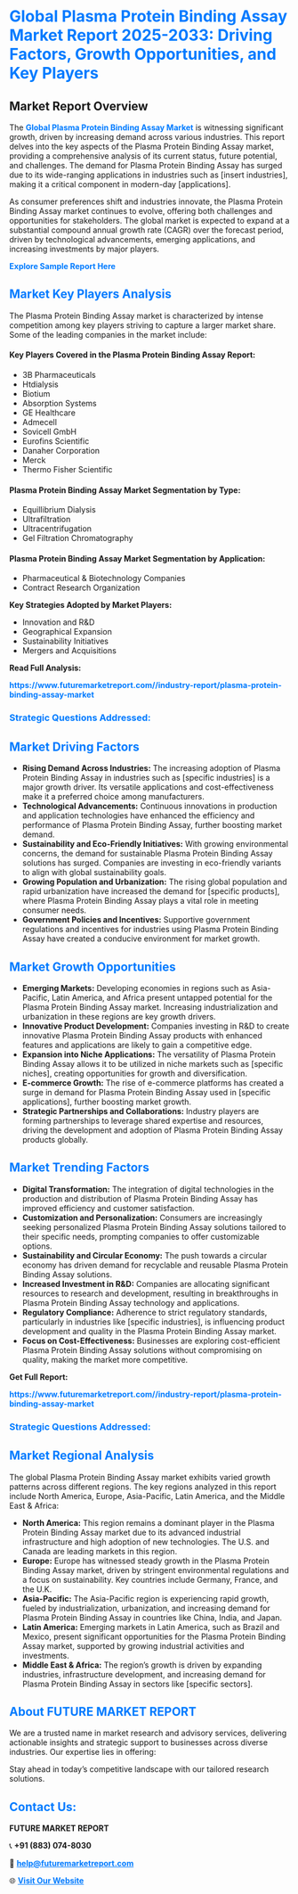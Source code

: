 <h1 style="color: #007BFF;">Global Plasma Protein Binding Assay Market Report 2025-2033: Driving Factors, Growth Opportunities, and Key Players</h1>

<section id="overview">
<h2>Market Report Overview</h2>
<p>The <a href="https://www.futuremarketreport.com//industry-report/plasma-protein-binding-assay-market" style="color: #007BFF; text-decoration: none;"><strong>Global Plasma Protein Binding Assay Market</strong></a> is witnessing significant growth, driven by increasing demand across various industries. This report delves into the key aspects of the Plasma Protein Binding Assay market, providing a comprehensive analysis of its current status, future potential, and challenges. The demand for Plasma Protein Binding Assay has surged due to its wide-ranging applications in industries such as [insert industries], making it a critical component in modern-day [applications].</p>
<p>As consumer preferences shift and industries innovate, the Plasma Protein Binding Assay market continues to evolve, offering both challenges and opportunities for stakeholders. The global market is expected to expand at a substantial compound annual growth rate (CAGR) over the forecast period, driven by technological advancements, emerging applications, and increasing investments by major players.</p>
</section>

<section id="overview">
<p><a href="https://www.futuremarketreport.com//request-sample/reportId=64599" style="color: #007BFF; text-decoration: none;"><strong>Explore Sample Report Here</strong></a></p>
</section>

<section id="key-players">
<h2 style="color: #007BFF;">Market Key Players Analysis</h2>
<p>The Plasma Protein Binding Assay market is characterized by intense competition among key players striving to capture a larger market share. Some of the leading companies in the market include:</p>
<h4>Key Players Covered in the Plasma Protein Binding Assay Report:</h4>
<ul><li>3B Pharmaceuticals</li><li>Htdialysis</li><li>Biotium</li><li>Absorption Systems</li><li>GE Healthcare</li><li>Admecell</li><li>Sovicell GmbH</li><li>Eurofins Scientific</li><li>Danaher Corporation</li><li>Merck</li><li>Thermo Fisher Scientific</li></ul>
<h4>Plasma Protein Binding Assay Market Segmentation by Type:</h4>
<ul><li>Equillibrium Dialysis</li><li>Ultrafiltration</li><li>Ultracentrifugation</li><li>Gel Filtration Chromatography</li></ul>

<h4>Plasma Protein Binding Assay Market Segmentation by Application:</h4>
<ul><li>Pharmaceutical &amp; Biotechnology Companies</li><li>Contract Research Organization</li></ul>
<p><strong>Key Strategies Adopted by Market Players:</strong></p>
<ul>
<li>Innovation and R&D</li>
<li>Geographical Expansion</li>
<li>Sustainability Initiatives</li>
<li>Mergers and Acquisitions</li>
</ul>
</section>

<section>
<p><strong>Read Full Analysis: </strong></p><a href="https://www.futuremarketreport.com//industry-report/plasma-protein-binding-assay-market" style="color: #007BFF; text-decoration: none;"><strong>https://www.futuremarketreport.com//industry-report/plasma-protein-binding-assay-market</strong></a>
<h3 style="color: #007BFF;">Strategic Questions Addressed:</h3>
</section>

<section id="driving-factors">
<h2 style="color: #007BFF;">Market Driving Factors</h2>
<ul>
<li><strong>Rising Demand Across Industries:</strong> The increasing adoption of Plasma Protein Binding Assay in industries such as [specific industries] is a major growth driver. Its versatile applications and cost-effectiveness make it a preferred choice among manufacturers.</li>
<li><strong>Technological Advancements:</strong> Continuous innovations in production and application technologies have enhanced the efficiency and performance of Plasma Protein Binding Assay, further boosting market demand.</li>
<li><strong>Sustainability and Eco-Friendly Initiatives:</strong> With growing environmental concerns, the demand for sustainable Plasma Protein Binding Assay solutions has surged. Companies are investing in eco-friendly variants to align with global sustainability goals.</li>
<li><strong>Growing Population and Urbanization:</strong> The rising global population and rapid urbanization have increased the demand for [specific products], where Plasma Protein Binding Assay plays a vital role in meeting consumer needs.</li>
<li><strong>Government Policies and Incentives:</strong> Supportive government regulations and incentives for industries using Plasma Protein Binding Assay have created a conducive environment for market growth.</li>
</ul>
</section>

<section id="growth-opportunities">
<h2 style="color: #007BFF;">Market Growth Opportunities</h2>
<ul>
<li><strong>Emerging Markets:</strong> Developing economies in regions such as Asia-Pacific, Latin America, and Africa present untapped potential for the Plasma Protein Binding Assay market. Increasing industrialization and urbanization in these regions are key growth drivers.</li>
<li><strong>Innovative Product Development:</strong> Companies investing in R&D to create innovative Plasma Protein Binding Assay products with enhanced features and applications are likely to gain a competitive edge.</li>
<li><strong>Expansion into Niche Applications:</strong> The versatility of Plasma Protein Binding Assay allows it to be utilized in niche markets such as [specific niches], creating opportunities for growth and diversification.</li>
<li><strong>E-commerce Growth:</strong> The rise of e-commerce platforms has created a surge in demand for Plasma Protein Binding Assay used in [specific applications], further boosting market growth.</li>
<li><strong>Strategic Partnerships and Collaborations:</strong> Industry players are forming partnerships to leverage shared expertise and resources, driving the development and adoption of Plasma Protein Binding Assay products globally.</li>
</ul>
</section>

<section id="trending-factors">
<h2 style="color: #007BFF;">Market Trending Factors</h2>
<ul>
<li><strong>Digital Transformation:</strong> The integration of digital technologies in the production and distribution of Plasma Protein Binding Assay has improved efficiency and customer satisfaction.</li>
<li><strong>Customization and Personalization:</strong> Consumers are increasingly seeking personalized Plasma Protein Binding Assay solutions tailored to their specific needs, prompting companies to offer customizable options.</li>
<li><strong>Sustainability and Circular Economy:</strong> The push towards a circular economy has driven demand for recyclable and reusable Plasma Protein Binding Assay solutions.</li>
<li><strong>Increased Investment in R&D:</strong> Companies are allocating significant resources to research and development, resulting in breakthroughs in Plasma Protein Binding Assay technology and applications.</li>
<li><strong>Regulatory Compliance:</strong> Adherence to strict regulatory standards, particularly in industries like [specific industries], is influencing product development and quality in the Plasma Protein Binding Assay market.</li>
<li><strong>Focus on Cost-Effectiveness:</strong> Businesses are exploring cost-efficient Plasma Protein Binding Assay solutions without compromising on quality, making the market more competitive.</li>
</ul>
</section>

<section>
<p><strong>Get Full Report: </strong></p><a href="https://www.futuremarketreport.com//industry-report/plasma-protein-binding-assay-market" style="color: #007BFF; text-decoration: none;"><strong>https://www.futuremarketreport.com//industry-report/plasma-protein-binding-assay-market</strong></a>
<h3 style="color: #007BFF;">Strategic Questions Addressed:</h3>
</section>


<section id="regional-analysis">
<h2 style="color: #007BFF;">Market Regional Analysis</h2>
<p>The global Plasma Protein Binding Assay market exhibits varied growth patterns across different regions. The key regions analyzed in this report include North America, Europe, Asia-Pacific, Latin America, and the Middle East & Africa:</p>
<ul>
<li><strong>North America:</strong> This region remains a dominant player in the Plasma Protein Binding Assay market due to its advanced industrial infrastructure and high adoption of new technologies. The U.S. and Canada are leading markets in this region.</li>
<li><strong>Europe:</strong> Europe has witnessed steady growth in the Plasma Protein Binding Assay market, driven by stringent environmental regulations and a focus on sustainability. Key countries include Germany, France, and the U.K.</li>
<li><strong>Asia-Pacific:</strong> The Asia-Pacific region is experiencing rapid growth, fueled by industrialization, urbanization, and increasing demand for Plasma Protein Binding Assay in countries like China, India, and Japan.</li>
<li><strong>Latin America:</strong> Emerging markets in Latin America, such as Brazil and Mexico, present significant opportunities for the Plasma Protein Binding Assay market, supported by growing industrial activities and investments.</li>
<li><strong>Middle East & Africa:</strong> The region’s growth is driven by expanding industries, infrastructure development, and increasing demand for Plasma Protein Binding Assay in sectors like [specific sectors].</li>
</ul>
</section>

<footer>
<h2 style="color: #007BFF;">About FUTURE MARKET REPORT</h2>
<p>We are a trusted name in market research and advisory services, delivering actionable insights and strategic support to businesses across diverse industries. Our expertise lies in offering:</p>

<p>Stay ahead in today’s competitive landscape with our tailored research solutions.</p>

<h2 style="color: #007BFF;">Contact Us:</h2>
<p><strong>FUTURE MARKET REPORT</strong></p>
<p>📞 <strong>+91 (883) 074-8030</strong></p>
<p>📧 <strong><a href="mailto:help@futuremarketreport.com" style="color: #007BFF;">help@futuremarketreport.com</a></strong></p>
<p>🌐 <strong><a href="https://www.futuremarketreport.com/" style="color: #007BFF;">Visit Our Website</a></strong></p>
</footer>